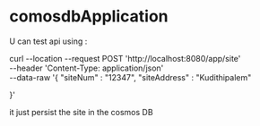 # comosdbApplication

U can test api  using :

curl --location --request POST 'http://localhost:8080/app/site' \
--header 'Content-Type: application/json' \
--data-raw '{
	"siteNum" : "12347",
	"siteAddress" : "Kudithipalem"
	
}'


it just persist the site in the cosmos DB
